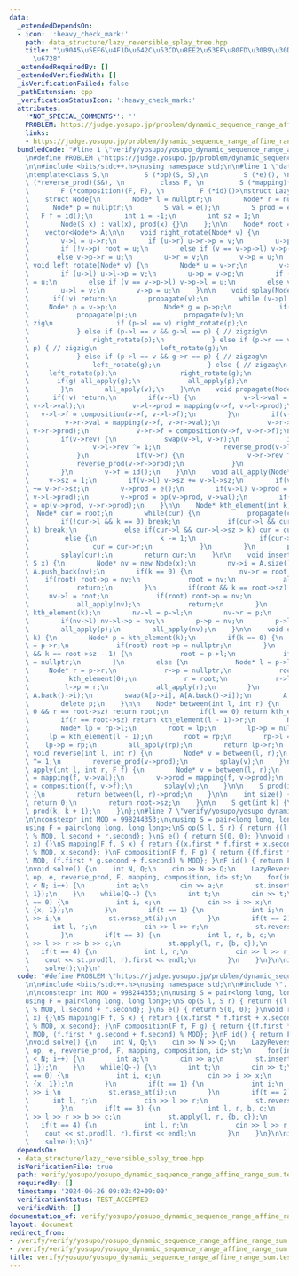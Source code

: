 ```yaml
---
data:
  _extendedDependsOn:
  - icon: ':heavy_check_mark:'
    path: data_structure/lazy_reversible_splay_tree.hpp
    title: "\u9045\u5EF6\u4F1D\u642C\u53CD\u8EE2\u53EF\u80FD\u30B9\u30D7\u30EC\u30FC\
      \u6728"
  _extendedRequiredBy: []
  _extendedVerifiedWith: []
  _isVerificationFailed: false
  _pathExtension: cpp
  _verificationStatusIcon: ':heavy_check_mark:'
  attributes:
    '*NOT_SPECIAL_COMMENTS*': ''
    PROBLEM: https://judge.yosupo.jp/problem/dynamic_sequence_range_affine_range_sum
    links:
    - https://judge.yosupo.jp/problem/dynamic_sequence_range_affine_range_sum
  bundledCode: "#line 1 \"verify/yosupo/yosupo_dynamic_sequence_range_affine_range_sum.test.cpp\"\
    \n#define PROBLEM \"https://judge.yosupo.jp/problem/dynamic_sequence_range_affine_range_sum\"\
    \n\n#include <bits/stdc++.h>\nusing namespace std;\n\n#line 1 \"data_structure/lazy_reversible_splay_tree.hpp\"\
    \ntemplate<class S,\n         S (*op)(S, S),\n         S (*e)(), \n         void\
    \ (*reverse_prod)(S&), \n         class F, \n         S (*mapping)(F, S), \n \
    \        F (*composition)(F, F), \n         F (*id)()>\nstruct LazyReversibleSplayTree{\n\
    \    struct Node{\n        Node* l = nullptr;\n        Node* r = nullptr;\n  \
    \      Node* p = nullptr;\n        S val = e();\n        S prod = e();\n     \
    \   F f = id();\n        int i = -1;\n        int sz = 1;\n        int rev = 0;\n\
    \        Node(S x) : val(x), prod(x) {}\n    };\n\n    Node* root = nullptr;\n\
    \    vector<Node*> A;\n\n    void right_rotate(Node* v) {\n        Node* u = v->l;\n\
    \        v->l = u->r;\n        if (u->r) u->r->p = v;\n        u->p = v->p;\n\
    \        if (!v->p) root = u;\n        else if (v == v->p->l) v->p->l = u;\n \
    \       else v->p->r = u;\n        u->r = v;\n        v->p = u;\n    }\n\n   \
    \ void left_rotate(Node* v) {\n        Node* u = v->r;\n        v->r = u->l;\n\
    \        if (u->l) u->l->p = v;\n        u->p = v->p;\n        if (!v->p) root\
    \ = u;\n        else if (v == v->p->l) v->p->l = u;\n        else v->p->r = u;\n\
    \        u->l = v;\n        v->p = u;\n    }\n\n    void splay(Node* v) {\n  \
    \      if(!v) return;\n        propagate(v);\n        while (v->p) {\n       \
    \     Node* p = v->p;\n            Node* g = p->p;\n            if(g) propagate(g);\n\
    \            propagate(p);\n            propagate(v);\n            if (!g) { //\
    \ zig\n                if (p->l == v) right_rotate(p);\n                else left_rotate(p);\n\
    \            } else if (p->l == v && g->l == p) { // zigzig\n                right_rotate(g);\n\
    \                right_rotate(p);\n            } else if (p->r == v && g->r ==\
    \ p) { // zigzig\n                left_rotate(g);\n                left_rotate(p);\n\
    \            } else if (p->l == v && g->r == p) { // zigzag\n                right_rotate(p);\n\
    \                left_rotate(g);\n            } else { // zigzag\n           \
    \     left_rotate(p);\n                right_rotate(g);\n            }\n     \
    \       if(g) all_apply(g);\n            all_apply(p);\n            all_apply(v);\n\
    \        }\n        all_apply(v);\n    }\n\n    void propagate(Node* v) {\n  \
    \      if(!v) return;\n        if(v->l) {\n            v->l->val = mapping(v->f,\
    \ v->l->val);\n            v->l->prod = mapping(v->f, v->l->prod);\n         \
    \   v->l->f = composition(v->f, v->l->f);\n        }\n        if(v->r) {\n   \
    \         v->r->val = mapping(v->f, v->r->val);\n            v->r->prod = mapping(v->f,\
    \ v->r->prod);\n            v->r->f = composition(v->f, v->r->f);\n        }\n\
    \        if(v->rev) {\n            swap(v->l, v->r);\n            if(v->l) {\n\
    \                v->l->rev ^= 1;\n                reverse_prod(v->l->prod);\n\
    \            }\n            if(v->r) {\n                v->r->rev ^= 1;\n    \
    \            reverse_prod(v->r->prod);\n            }\n            v->rev = 0;\n\
    \        }\n        v->f = id();\n    }\n\n    void all_apply(Node* v) {\n   \
    \     v->sz = 1;\n        if(v->l) v->sz += v->l->sz;\n        if(v->r) v->sz\
    \ += v->r->sz;\n        v->prod = e();\n        if(v->l) v->prod = op(v->prod,\
    \ v->l->prod);\n        v->prod = op(v->prod, v->val);\n        if(v->r) v->prod\
    \ = op(v->prod, v->r->prod);\n    }\n\n    Node* kth_element(int k) {\n      \
    \  Node* cur = root;\n        while(cur) {\n            propagate(cur);\n    \
    \        if(!cur->l && k == 0) break;\n            if(cur->l && cur->l->sz ==\
    \ k) break;\n            else if(cur->l && cur->l->sz > k) cur = cur->l;\n   \
    \         else {\n                k -= 1;\n                if(cur->l) k -= cur->l->sz;\n\
    \                cur = cur->r;\n            }\n        }\n        propagate(cur);\n\
    \        splay(cur);\n        return cur;\n    }\n\n    void insert_at(int k,\
    \ S x) {\n        Node* nv = new Node(x);\n        nv->i = A.size();\n       \
    \ A.push_back(nv);\n        if(k == 0) {\n            nv->r = root;\n        \
    \    if(root) root->p = nv;\n            root = nv;\n            all_apply(nv);\n\
    \            return;\n        }\n        if(root && k == root->sz) {\n       \
    \     nv->l = root;\n            if(root) root->p = nv;\n            root = nv;\n\
    \            all_apply(nv);\n            return;\n        }\n        Node* p =\
    \ kth_element(k);\n        nv->l = p->l;\n        nv->r = p;\n        root = nv;\n\
    \        if(nv->l) nv->l->p = nv;\n        p->p = nv;\n        p->l = nullptr;\n\
    \        all_apply(p);\n        all_apply(nv);\n    }\n\n    void erase_at(int\
    \ k) {\n        Node* p = kth_element(k);\n        if(k == 0) {\n            root\
    \ = p->r;\n            if(root) root->p = nullptr;\n        }\n        else if(root\
    \ && k == root->sz - 1) {\n            root = p->l;\n            if(root) root->p\
    \ = nullptr;\n        }\n        else {\n            Node* l = p->l;\n       \
    \     Node* r = p->r;\n            r->p = nullptr;\n            root = r;\n  \
    \          kth_element(0);\n            r = root;\n            r->l = l;\n   \
    \         l->p = r;\n            all_apply(r);\n        }\n        swap(p->i,\
    \ A.back()->i);\n        swap(A[p->i], A[A.back()->i]);\n        A.pop_back();\n\
    \        delete p;\n    }\n\n    Node* between(int l, int r) {\n        if(l ==\
    \ 0 && r == root->sz) return root;\n        if(l == 0) return kth_element(r)->l;\n\
    \        if(r == root->sz) return kth_element(l - 1)->r;\n        Node* rp = kth_element(r);\n\
    \        Node* lp = rp->l;\n        root = lp;\n        lp->p = nullptr;\n   \
    \     lp = kth_element(l - 1);\n        root = rp;\n        rp->l = lp;\n    \
    \    lp->p = rp;\n        all_apply(rp);\n        return lp->r;\n    }\n\n   \
    \ void reverse(int l, int r) {\n        Node* v = between(l, r);\n        v->rev\
    \ ^= 1;\n        reverse_prod(v->prod);\n        splay(v);\n    }\n\n    void\
    \ apply(int l, int r, F f) {\n        Node* v = between(l, r);\n        v->val\
    \ = mapping(f, v->val);\n        v->prod = mapping(f, v->prod);\n        v->f\
    \ = composition(f, v->f);\n        splay(v);\n    }\n\n    S prod(int l, int r)\
    \ {\n        return between(l, r)->prod;\n    }\n\n    int size() {\n        if(!root)\
    \ return 0;\n        return root->sz;\n    }\n\n    S get(int k) {\n        return\
    \ prod(k, k + 1);\n    }\n};\n#line 7 \"verify/yosupo/yosupo_dynamic_sequence_range_affine_range_sum.test.cpp\"\
    \n\nconstexpr int MOD = 998244353;\n\nusing S = pair<long long, long long>;\n\
    using F = pair<long long, long long>;\nS op(S l, S r) { return {(l.first + r.first)\
    \ % MOD, l.second + r.second}; }\nS e() { return S(0, 0); }\nvoid reverse_prod(S&\
    \ x) {}\nS mapping(F f, S x) { return {(x.first * f.first + x.second * f.second)\
    \ % MOD, x.second}; }\nF composition(F f, F g) { return {(f.first * g.first) %\
    \ MOD, (f.first * g.second + f.second) % MOD}; }\nF id() { return F(1, 0); }\n\
    \nvoid solve() {\n    int N, Q;\n    cin >> N >> Q;\n    LazyReversibleSplayTree<S,\
    \ op, e, reverse_prod, F, mapping, composition, id> st;\n    for(int i = 0; i\
    \ < N; i++) {\n        int a;\n        cin >> a;\n        st.insert_at(i, {a,\
    \ 1});\n    }\n    while(Q--) {\n        int t;\n        cin >> t;\n        if(t\
    \ == 0) {\n            int i, x;\n            cin >> i >> x;\n            st.insert_at(i,\
    \ {x, 1});\n        }\n        if(t == 1) {\n            int i;\n            cin\
    \ >> i;\n            st.erase_at(i);\n        }\n        if(t == 2) {\n      \
    \      int l, r;\n            cin >> l >> r;\n            st.reverse(l, r);\n\
    \        }\n        if(t == 3) {\n            int l, r, b, c;\n            cin\
    \ >> l >> r >> b >> c;\n            st.apply(l, r, {b, c});\n        }\n     \
    \   if(t == 4) {\n            int l, r;\n            cin >> l >> r;\n        \
    \    cout << st.prod(l, r).first << endl;\n        }\n    }\n}\n\nint main() {\n\
    \    solve();\n}\n"
  code: "#define PROBLEM \"https://judge.yosupo.jp/problem/dynamic_sequence_range_affine_range_sum\"\
    \n\n#include <bits/stdc++.h>\nusing namespace std;\n\n#include \"../../data_structure/lazy_reversible_splay_tree.hpp\"\
    \n\nconstexpr int MOD = 998244353;\n\nusing S = pair<long long, long long>;\n\
    using F = pair<long long, long long>;\nS op(S l, S r) { return {(l.first + r.first)\
    \ % MOD, l.second + r.second}; }\nS e() { return S(0, 0); }\nvoid reverse_prod(S&\
    \ x) {}\nS mapping(F f, S x) { return {(x.first * f.first + x.second * f.second)\
    \ % MOD, x.second}; }\nF composition(F f, F g) { return {(f.first * g.first) %\
    \ MOD, (f.first * g.second + f.second) % MOD}; }\nF id() { return F(1, 0); }\n\
    \nvoid solve() {\n    int N, Q;\n    cin >> N >> Q;\n    LazyReversibleSplayTree<S,\
    \ op, e, reverse_prod, F, mapping, composition, id> st;\n    for(int i = 0; i\
    \ < N; i++) {\n        int a;\n        cin >> a;\n        st.insert_at(i, {a,\
    \ 1});\n    }\n    while(Q--) {\n        int t;\n        cin >> t;\n        if(t\
    \ == 0) {\n            int i, x;\n            cin >> i >> x;\n            st.insert_at(i,\
    \ {x, 1});\n        }\n        if(t == 1) {\n            int i;\n            cin\
    \ >> i;\n            st.erase_at(i);\n        }\n        if(t == 2) {\n      \
    \      int l, r;\n            cin >> l >> r;\n            st.reverse(l, r);\n\
    \        }\n        if(t == 3) {\n            int l, r, b, c;\n            cin\
    \ >> l >> r >> b >> c;\n            st.apply(l, r, {b, c});\n        }\n     \
    \   if(t == 4) {\n            int l, r;\n            cin >> l >> r;\n        \
    \    cout << st.prod(l, r).first << endl;\n        }\n    }\n}\n\nint main() {\n\
    \    solve();\n}"
  dependsOn:
  - data_structure/lazy_reversible_splay_tree.hpp
  isVerificationFile: true
  path: verify/yosupo/yosupo_dynamic_sequence_range_affine_range_sum.test.cpp
  requiredBy: []
  timestamp: '2024-06-26 09:03:42+09:00'
  verificationStatus: TEST_ACCEPTED
  verifiedWith: []
documentation_of: verify/yosupo/yosupo_dynamic_sequence_range_affine_range_sum.test.cpp
layout: document
redirect_from:
- /verify/verify/yosupo/yosupo_dynamic_sequence_range_affine_range_sum.test.cpp
- /verify/verify/yosupo/yosupo_dynamic_sequence_range_affine_range_sum.test.cpp.html
title: verify/yosupo/yosupo_dynamic_sequence_range_affine_range_sum.test.cpp
---
```

